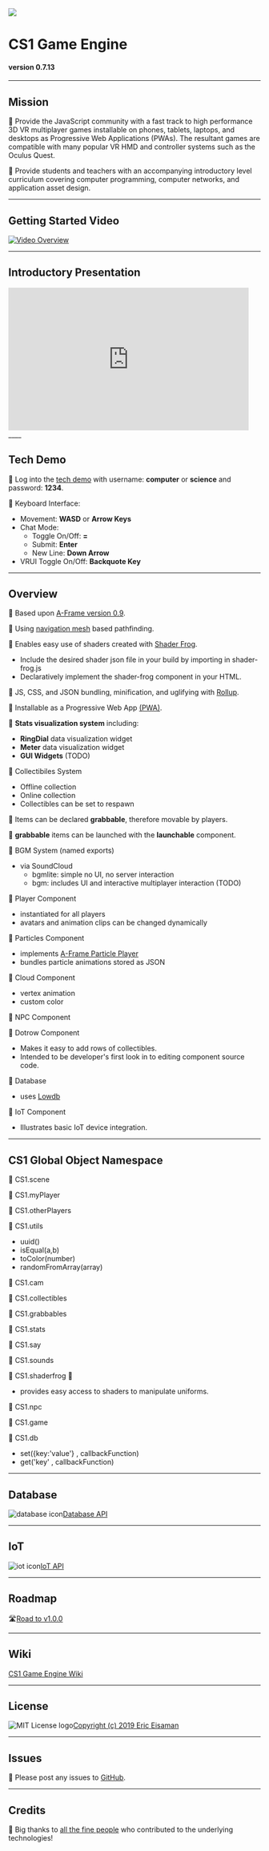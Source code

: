 <img src="https://cdn.glitch.com/a66c3f5c-9aba-45c0-952e-ccc59d8b0df3%2FCS1_logo_128.png?v=1564891473860">

# CS1 Game Engine
#### version 0.7.13
____

## Mission

🍎 Provide the JavaScript community with a fast track to high performance 3D VR multiplayer games installable on phones, tablets, laptops, and desktops as Progressive Web Applications (PWAs). The resultant games are compatible with many popular VR HMD and controller systems such as the Oculus Quest.

🍎 Provide students and teachers with an accompanying introductory level curriculum covering computer programming, computer networks, and application asset design.

____



## Getting Started Video

<a href="https://youtu.be/lKYQ1o2Uc_0" rel="noopener noreferer">![Video Overview](https://cdn.glitch.com/162b879e-fd42-40d9-8519-671d783b8c70%2FGetting_Started_Video.png?v=1575052424055)</a>



____

## Introductory Presentation

<iframe src="https://docs.google.com/presentation/d/e/2PACX-1vQUJYDleE4LBILr-2V57v_kPAD5TY-X6hnA94fJWl8drADMHHDtMB9BnDUtw7v1N6JmVS1NK_dTYc71/embed?start=false&loop=false&delayms=60000" frameborder="0" width="480" height="285" allowfullscreen="true" mozallowfullscreen="true" webkitallowfullscreen="true"></iframe>
____

## Tech Demo

🍎 Log into the <a href="https://cs1.glitch.me/" noopener noreferer>tech demo</a> with username: **computer** or **science** and password: **1234**.

🍎 Keyboard Interface:
  - Movement: **WASD** or **Arrow Keys**
  - Chat Mode: 
      - Toggle On/Off: **=**
      - Submit: **Enter**
      - New Line: **Down Arrow**
  - VRUI Toggle On/Off: **Backquote Key**
  

____


## Overview

🍎 Based upon [A-Frame version 0.9](https://aframe.io/docs/0.9.0/introduction/).
  
🍎 Using [navigation mesh](https://www.donmccurdy.com/2017/08/20/creating-a-nav-mesh-for-a-webvr-scene/) based pathfinding.
  
🍎 Enables easy use of shaders created with [Shader Frog](https://shaderfrog.com/).
- Include the desired shader json file in your build by importing in shader-frog.js
- Declaratively implement the shader-frog component in your HTML.

🍎 JS, CSS, and JSON bundling, minification, and uglifying with [Rollup](https://rollupjs.org/guide/en).

🍎 Installable as a Progressive Web App [(PWA)](https://developers.google.com/web/progressive-web-apps/).

🍎 **Stats visualization system** including:
- **RingDial** data visualization widget
- **Meter** data visualization widget
- **GUI Widgets** (TODO)

🍎 Collectibiles System
- Offline collection
- Online collection
- Collectibles can be set to respawn

🍎 Items can be declared **grabbable**, therefore movable by players.

🍎 **grabbable** items can be launched with the **launchable** component.

🍎 BGM System (named exports)
- via SoundCloud
  - bgmlite: simple no UI, no server interaction
  - bgm: includes UI and interactive multiplayer interaction (TODO)

🍎 Player Component
- instantiated for all players
- avatars and animation clips can be changed dynamically


🍎 Particles Component
- implements [A-Frame Particle Player](https://github.com/supermedium/aframe-particleplayer-component)
- bundles particle animations stored as JSON

🍎 Cloud Component
- vertex animation
- custom color

🍎 NPC Component

🍎 Dotrow Component
- Makes it easy to add rows of collectibles.
- Intended to be developer's first look in to editing component source code.

🍎 Database
- uses [Lowdb](https://github.com/typicode/lowdb) 

🍎 IoT Component
- Illustrates basic IoT device integration.

____

## CS1 Global Object Namespace

🍎 CS1.scene

🍎 CS1.myPlayer

🍎 CS1.otherPlayers

🍎 CS1.utils
 - uuid()
 - isEqual(a,b)
 - toColor(number)
 - randomFromArray(array)
 
🍎 CS1.cam

🍎 CS1.collectibles

🍎 CS1.grabbables

🍎 CS1.stats

🍎 CS1.say

🍎 CS1.sounds

🍎 CS1.shaderfrog 🐸
  - provides easy access to shaders to manipulate uniforms.

🍎 CS1.npc

🍎 CS1.game

🍎 CS1.db
  - set({key:'value'} , callbackFunction)
  - get('key' , callbackFunction)


____
## Database

![database icon](https://cdn.glitch.com/162b879e-fd42-40d9-8519-671d783b8c70%2Fdb_icon.png?v=1575816313975)[Database API](./docs/DATABASE-API.md)


____
## IoT

![iot icon](https://cdn.glitch.com/162b879e-fd42-40d9-8519-671d783b8c70%2Fiot.png?v=1575817305056)[IoT API](./docs/IOT-API.md)


____
## Roadmap

🛣️[Road to v1.0.0](./docs/ROADMAP.md)


____
## Wiki

<a href="https://github.com/EricEisaman/cs1/wiki" rel="noopener noreferer" target="_blank">CS1 Game Engine Wiki</a>


____
## License

![MIT License logo](https://cdn.glitch.com/162b879e-fd42-40d9-8519-671d783b8c70%2F64px-License_icon-mit.png?v=1575813934631)[Copyright (c) 2019 Eric Eisaman](LICENSE.md)

____

## Issues

🍎 Please post any issues to <a href="https://github.com/EricEisaman/cs1/issues?q=is%3Aissue+is%3Aopen+sort%3Aupdated-desc" noopener noreferer>GitHub</a>.

____

## Credits

🙏 Big thanks to [all the fine people](./docs/CREDITS.md) who contributed to the underlying technologies!

    
    
